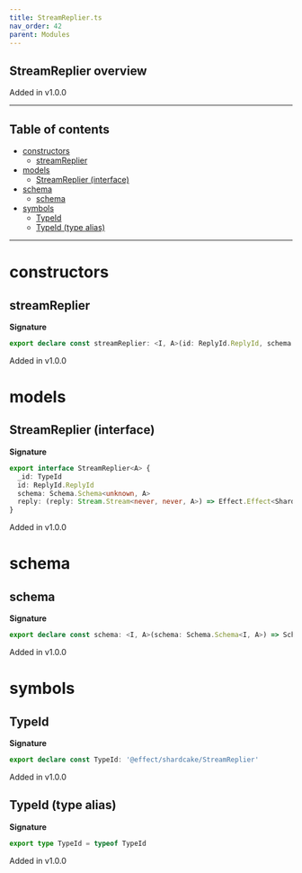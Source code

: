 ```yaml
---
title: StreamReplier.ts
nav_order: 42
parent: Modules
---
```


## StreamReplier overview

Added in v1.0.0

---

<h2 class="text-delta">Table of contents</h2>

- [constructors](#constructors)
  - [streamReplier](#streamreplier)
- [models](#models)
  - [StreamReplier (interface)](#streamreplier-interface)
- [schema](#schema)
  - [schema](#schema-1)
- [symbols](#symbols)
  - [TypeId](#typeid)
  - [TypeId (type alias)](#typeid-type-alias)

---

# constructors

## streamReplier

**Signature**

```ts
export declare const streamReplier: <I, A>(id: ReplyId.ReplyId, schema: Schema.Schema<I, A>) => StreamReplier<A>
```

Added in v1.0.0

# models

## StreamReplier (interface)

**Signature**

```ts
export interface StreamReplier<A> {
  _id: TypeId
  id: ReplyId.ReplyId
  schema: Schema.Schema<unknown, A>
  reply: (reply: Stream.Stream<never, never, A>) => Effect.Effect<Sharding.Sharding, never, void>
}
```

Added in v1.0.0

# schema

## schema

**Signature**

```ts
export declare const schema: <I, A>(schema: Schema.Schema<I, A>) => Schema.Schema<I, StreamReplier<A>>
```

Added in v1.0.0

# symbols

## TypeId

**Signature**

```ts
export declare const TypeId: '@effect/shardcake/StreamReplier'
```

Added in v1.0.0

## TypeId (type alias)

**Signature**

```ts
export type TypeId = typeof TypeId
```

Added in v1.0.0
